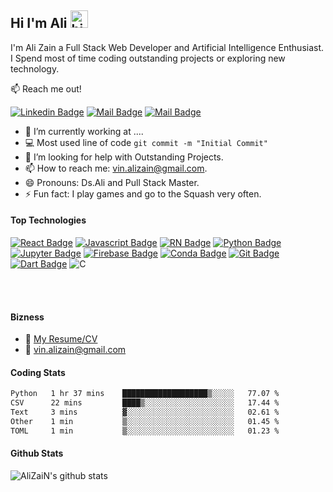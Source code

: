 ## Hi I'm Ali <img src="https://user-images.githubusercontent.com/1303154/88677602-1635ba80-d120-11ea-84d8-d263ba5fc3c0.gif" width="28px" alt="hi">

I'm Ali Zain a Full Stack Web Developer and Artificial Intelligence Enthusiast. I Spend most of time coding outstanding projects or exploring new technology.

:mailbox: Reach me out!

<!-- [![Twitter Badge](https://img.shields.io/badge/-@Ipenywis-1ca0f1?style=flat&labelColor=1ca0f1&logo=twitter&logoColor=white&link=https://twitter.com/Ipenywis)](https://twitter.com/Ipenywis) [![Mail Badge](https://img.shields.io/badge/-CoderOne-e74c3c?style=flat&labelColor=e74c3c&logo=youtube&logoColor=white)](https://youtube.com/coderone)  -->
[![Linkedin Badge](https://img.shields.io/badge/-AliZaiN-0e76a8?style=flat&labelColor=0e76a8&logo=linkedin&logoColor=white)](https://www.linkedin.com/in/alizain-157/) [![Mail Badge](https://img.shields.io/badge/-@alizain.dev-e84393?style=flat&labelColor=e84393&logo=instagram&logoColor=white)](https://www.instagram.com/alizain.dev) [![Mail Badge](https://img.shields.io/badge/-Ali_Zain-c0392b?style=flat&labelColor=c0392b&logo=gmail&logoColor=white)](mailto:islempenywis@gmail.com)

<!-- TODO: Add last video link -->

- 🔭 I’m currently working at ....
- :computer: Most used line of code `git commit -m "Initial Commit"`
- 🤔 I’m looking for help with Outstanding Projects.
- 📫 How to reach me: vin.alizain@gmail.com.
- 😄 Pronouns: Ds.Ali and Pull Stack Master.
- ⚡ Fun fact: I play games and go to the Squash very often.

#### Top Technologies

<!-- TODO: Make technologies links takes you to repositories -->

[![React Badge](https://img.shields.io/badge/React-20232A?style=for-the-badge&logo=react&logoColor=61DAFB)](#) 
[![Javascript Badge](https://img.shields.io/badge/JavaScript-323330?style=for-the-badge&logo=javascript&logoColor=F7DF1E)](#) 
[![RN Badge](https://img.shields.io/badge/React_Native-20232A?style=for-the-badge&logo=react&logoColor=61DAFB)](#)
[![Python Badge](https://img.shields.io/badge/Python-14354C?style=for-the-badge&logo=python&logoColor=white)](#) 
[![Jupyter Badge](https://img.shields.io/badge/Jupyter-F37626.svg?&style=for-the-badge&logo=Jupyter&logoColor=white)](#)
[![Firebase Badge](https://img.shields.io/badge/firebase-ffca28?style=for-the-badge&logo=firebase&logoColor=white)](#)
[![Conda Badge](https://img.shields.io/badge/conda-342B029.svg?&style=for-the-badge&logo=anaconda&logoColor=white)](#)
[![Git Badge](https://img.shields.io/badge/Git-F05032?style=for-the-badge&logo=git&logoColor=white)](#)
[![Dart Badge](https://img.shields.io/badge/Dart-0175C2?style=for-the-badge&logo=dart&logoColor=white)](#)
![C](https://img.shields.io/badge/c-%2300599C.svg?style=for-the-badge&logo=c&logoColor=white)




<!-- #### Coming Soon
[![Rust Badge](https://img.shields.io/badge/Rust-000000?style=for-the-badge&logo=rust&logoColor=white)](#)
[![Gatsby Badge](https://img.shields.io/badge/Gatsby-663399?style=for-the-badge&logo=gatsby&logoColor=white)](#)
[![R Badge](https://img.shields.io/badge/R-276DC3?style=for-the-badge&logo=r&logoColor=white)](#) -->




<br />
<br />

#### Bizness
- :paperclip: [My Resume/CV](https://drive.google.com/file/d/1VZTeaz_tnCgB5D7Y8z4EVFfFpYk_px52/view?usp=sharing)
- :email: vin.alizain@gmail.com



#### Coding Stats
<!--START_SECTION:waka-->

```txt
Python   1 hr 37 mins    ███████████████████▒░░░░░   77.07 %
CSV      22 mins         ████▒░░░░░░░░░░░░░░░░░░░░   17.44 %
Text     3 mins          ▓░░░░░░░░░░░░░░░░░░░░░░░░   02.61 %
Other    1 min           ▒░░░░░░░░░░░░░░░░░░░░░░░░   01.45 %
TOML     1 min           ▒░░░░░░░░░░░░░░░░░░░░░░░░   01.23 %
```

<!--END_SECTION:waka-->

#### Github Stats

![AliZaiN's github stats](https://github-readme-stats.vercel.app/api?username=AliZaiN-157&count_private=true&theme=tokyonight&hide=contribs,prs)
<!-- [![Anurag's GitHub stats](https://github-readme-stats.vercel.app/api?username=AliZaiN-157)](https://github.com/anuraghazra/github-readme-stats) -->





